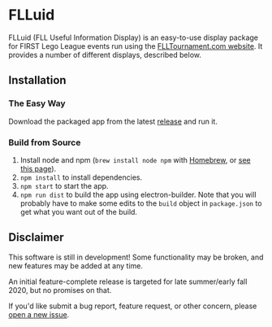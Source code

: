 # FLLuid

FLLuid (FLL Useful Information Display) is an easy-to-use display package for FIRST Lego League events run using the [FLLTournament.com website](http://flltournament.com). It provides a number of different displays, described below.

## Installation
### The Easy Way
Download the packaged app from the latest [release](https://github.com/johnholbrook/flluid/releases) and run it.

### Build from Source
1. Install node and npm (`brew install node npm` with [Homebrew](https://brew.sh), or [see this page](https://nodejs.org/en/download/)).
2. `npm install` to install dependencies.
3. `npm start` to start the app.
4. `npm run dist` to build the app using electron-builder. Note that you will probably have to make some edits to the `build` object in `package.json` to get what you want out of the build.

## Disclaimer
This software is still in development! Some functionality may be broken, and new features may be added at any time.

An initial feature-complete release is targeted for late summer/early fall 2020, but no promises on that.

If you'd like submit a bug report, feature request, or other concern, please [open a new issue](https://github.com/johnholbrook/flluid/issues/new).
